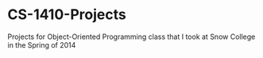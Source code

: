 # CS-1410-Projects
Projects for Object-Oriented Programming class that I took at Snow College in the Spring of 2014
